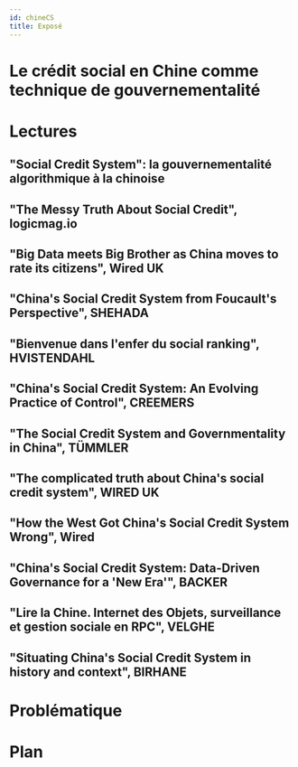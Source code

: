 ```yaml
---
id: chineCS
title: Exposé
---
```

# Le crédit social en Chine comme technique de gouvernementalité
# Lectures
## "Social Credit System": la gouvernementalité algorithmique à la chinoise
## "The Messy Truth About Social Credit", logicmag.io
## "Big Data meets Big Brother as China moves to rate its citizens", Wired UK
## "China's Social Credit System from Foucault's Perspective", SHEHADA
## "Bienvenue dans l'enfer du social ranking", HVISTENDAHL
## "China's Social Credit System: An Evolving Practice of Control", CREEMERS
## "The Social Credit System and Governmentality in China", TÜMMLER
## "The complicated truth about China's social credit system", WIRED UK
## "How the West Got China's Social Credit System Wrong", Wired
## "China's Social Credit System: Data-Driven Governance for a 'New Era'", BACKER
## "Lire la Chine. Internet des Objets, surveillance et gestion sociale en RPC", VELGHE
## "Situating China's Social Credit System in history and context", BIRHANE

# Problématique
# Plan